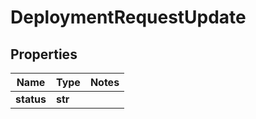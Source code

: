 # DeploymentRequestUpdate

## Properties
Name | Type | Notes
------------ | ------------- | -------------
**status** | **str** | 



